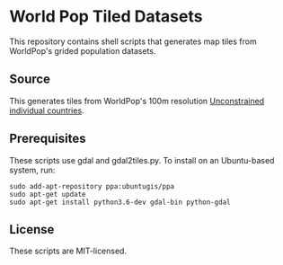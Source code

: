 
# World Pop Tiled Datasets

This repository contains shell scripts that generates map tiles 
from WorldPop's grided population datasets.

## Source

This generates tiles from WorldPop's 100m resolution [Unconstrained individual countries](https://www.worldpop.org/geodata/listing?id=29).

## Prerequisites

These scripts use gdal and gdal2tiles.py. To install on an Ubuntu-based
system, run:

    sudo add-apt-repository ppa:ubuntugis/ppa
    sudo apt-get update
    sudo apt-get install python3.6-dev gdal-bin python-gdal

## License

These scripts are MIT-licensed.






